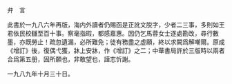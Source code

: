 弁　言

此書於一九八六年再版，海内外讀者仍賜函是正訛文脱字，少者二三事，多則如王君依民校讎至百十事。察毫指瑕，都感嘉惠。因仍乞馬蓉女士逐處勘改，尋行數墨，亦既勞止！疏忽遺漏，必所難免；徒有務盡之虚願，終以求闕爲解嘲爾。原成《增訂》後，復偶弋獲，牀上安牀，作《增訂》之二；中華書局許於三版時以兩者合爲第五册，固所願也，非敢望也，謹志忻謝。



一九八九年十月三十日。
